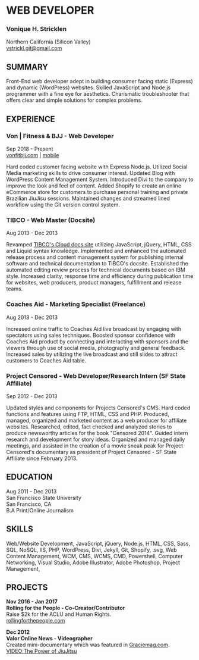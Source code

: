 # WEB DEVELOPER

### Vonique H. Stricklen
Northern California (Silicon Valley)  
[vstrickl.git@gmail.com](mailto:vstrickl.git@gmail.com)


## SUMMARY
Front-End web developer adept in building consumer facing static (Express) and dynamic (WordPress) websites. Skilled JavaScript and Node.js programmer with a fine eye for aesthetics. Charismatic troubleshooter that offers clear and simple solutions for complex problems.  


## EXPERIENCE  

### Von | Fitness & BJJ - Web Developer
Sep 2018 - Present  
[vonfitbjj.com](http://vonfitbjj.com/) | [mobile](http://m.vonfitbjj.com/)  

Hard coded customer facing website with Express Node.js. Utilized Social Media marketing skills to drive consumer interest. Updated Blog with WordPress Content Management System. Introduced Divi to the company to improve the look and feel of content. Added Shopify to create an online eCommerce store for customers to purchase personal training and private Brazilian JiuJisu sessions. Maintained changes and streamed lined workflow using the Git version control system.  
  
  
### TIBCO - Web Master (Docsite)
Aug 2013 - Dec 2013  

Revamped [TIBCO's Cloud docs site](https://integration.cloud.tibco.com/docs/index.html) utilizing JavaScript, jQuery, HTML, CSS and Liquid syntax knowledge. Implemented and enhanced the automated release process and content management system for publishing internal software and technical documentation to TIBCO's docsite. Established the automated editing review process for technical documents based on IBM style. Increased clarity, response time and efficiency during publication time for websites, web producers, product managers, fulfillment and release teams.  
  
  
### Coaches Aid - Marketing Specialist (Freelance)
Aug 2013 - Dec 2013  

Increased online traffic to Coaches Aid live broadcast by engaging with spectators using sales techniques. Boosted sponsor confidence with Coaches Aid product by connecting and interacting with sponsors and the viewers through use of social media, photography and general feedback. Increased sales by utilizing the live broadcast and still slides to attract customers to Coaches Aid table.  
  
  
### Project Censored - Web Developer/Research Intern (SF State Affiliate)
Sep 2012 - Dec 2013  

Updated styles and components for Projects Censored's CMS. Hard coded functions and features using FTP, HTML, CSS and PHP. Produced, managed, organized and marketed content as a web producer for affiliate websites. Researched, edited, fact checked and analyzed stories to produce newsworthy articles for the book "Censored 2014". Guided intern research and development for story ideas. Organized and managed daily meetings, and assisted in the creation of a movie sneak peak for Project Censored's documentary as president of Project Censored - SF State Affiliate since February 2013.  

## EDUCATION
Aug 2011 - Dec 2013  
San Francisco State University  
San Francisco, CA  
B.A Print/Online Journalism  

## SKILLS
Web/Website Development,
JavaScript,
jQuery,
Node.js,
HTML,
CSS,
Sass,
SQL,
NoSQL,
IIS,
PHP,
WordPress,
Divi,
Jekyll,
Git,
Shopify,
.svg,
Web Content Management,
WCM, CMS, WCMS,
CMD,
Powershell,
Computer Networking,
Visual Studio,
Adobe Illustrator,
Adobe Photoshop,
Project Management,

## PROJECTS  
**Nov 2016 - Jan 2017**  
**Rolling for the People - Co-Creator/Contributor**  
Raise $2k for the ACLU and Human Rights.  
[rollingforthepeople.com](http://www.rollingforthepeople.com/)   

**Dec 2012**  
**Valor Online News - Videographer**  
Created mini-documentary which was featured in [Graciemag.com](http://bit.ly/2Cm2wtU).    
[VIDEO:The Power of JiuJitsu](https://youtu.be/HqnQT1cNmfo)

